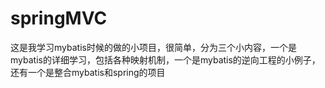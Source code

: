 # springMVC
这是我学习mybatis时候的做的小项目，很简单，分为三个小内容，一个是mybatis的详细学习，包括各种映射机制，一个是mybatis的逆向工程的小例子，还有一个是整合mybatis和spring的项目
